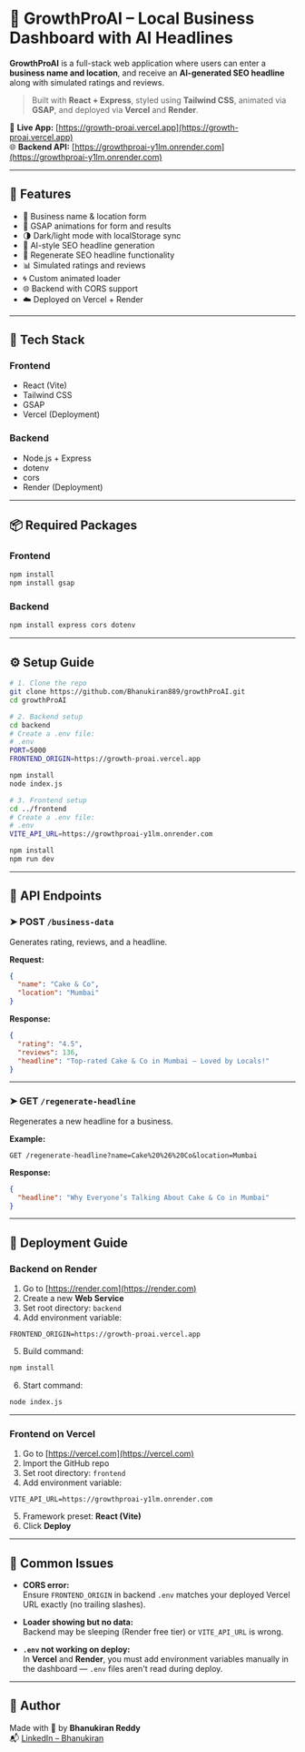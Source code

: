 # 🚀 GrowthProAI – Local Business Dashboard with AI Headlines

**GrowthProAI** is a full-stack web application where users can enter a **business name and location**, and receive an **AI-generated SEO headline** along with simulated ratings and reviews.

> Built with **React + Express**, styled using **Tailwind CSS**, animated via **GSAP**, and deployed via **Vercel** and **Render**.

🔗 **Live App:** [https://growth-proai.vercel.app](https://growth-proai.vercel.app)  
🌐 **Backend API:** [https://growthproai-y1lm.onrender.com](https://growthproai-y1lm.onrender.com)

---

## 🌟 Features

- 📝 Business name & location form
- 🎯 GSAP animations for form and results
- 🌗 Dark/light mode with localStorage sync
- 🤖 AI-style SEO headline generation
- 🔁 Regenerate SEO headline functionality
- 📊 Simulated ratings and reviews
- 🌀 Custom animated loader
- 🌐 Backend with CORS support
- ☁️ Deployed on Vercel + Render

---

## 🧰 Tech Stack

### Frontend
- React (Vite)
- Tailwind CSS
- GSAP
- Vercel (Deployment)

### Backend
- Node.js + Express
- dotenv
- cors
- Render (Deployment)

---

## 📦 Required Packages

### Frontend

```bash
npm install
npm install gsap
```

### Backend

```bash
npm install express cors dotenv
```

---

## ⚙️ Setup Guide

```bash
# 1. Clone the repo
git clone https://github.com/Bhanukiran889/growthProAI.git
cd growthProAI
```

```bash
# 2. Backend setup
cd backend
# Create a .env file:
# .env
PORT=5000
FRONTEND_ORIGIN=https://growth-proai.vercel.app

npm install
node index.js
```

```bash
# 3. Frontend setup
cd ../frontend
# Create a .env file:
# .env
VITE_API_URL=https://growthproai-y1lm.onrender.com

npm install
npm run dev
```

---

## 🔁 API Endpoints

### ➤ POST `/business-data`

Generates rating, reviews, and a headline.

**Request:**

```json
{
  "name": "Cake & Co",
  "location": "Mumbai"
}
```

**Response:**

```json
{
  "rating": "4.5",
  "reviews": 136,
  "headline": "Top-rated Cake & Co in Mumbai – Loved by Locals!"
}
```

---

### ➤ GET `/regenerate-headline`

Regenerates a new headline for a business.

**Example:**

```
GET /regenerate-headline?name=Cake%20%26%20Co&location=Mumbai
```

**Response:**

```json
{
  "headline": "Why Everyone’s Talking About Cake & Co in Mumbai"
}
```

---

## 🚀 Deployment Guide

### Backend on Render

1. Go to [https://render.com](https://render.com)
2. Create a new **Web Service**
3. Set root directory: `backend`
4. Add environment variable:

```env
FRONTEND_ORIGIN=https://growth-proai.vercel.app
```

5. Build command:

```bash
npm install
```

6. Start command:

```bash
node index.js
```

---

### Frontend on Vercel

1. Go to [https://vercel.com](https://vercel.com)
2. Import the GitHub repo
3. Set root directory: `frontend`
4. Add environment variable:

```env
VITE_API_URL=https://growthproai-y1lm.onrender.com
```

5. Framework preset: **React (Vite)**
6. Click **Deploy**

---

## 🐞 Common Issues

- **CORS error:**  
  Ensure `FRONTEND_ORIGIN` in backend `.env` matches your deployed Vercel URL exactly (no trailing slashes).

- **Loader showing but no data:**  
  Backend may be sleeping (Render free tier) or `VITE_API_URL` is wrong.

- **`.env` not working on deploy:**  
  In **Vercel** and **Render**, you must add environment variables manually in the dashboard — `.env` files aren't read during deploy.

---

## 🙋 Author

Made with 💙 by **Bhanukiran Reddy**  
📬 [LinkedIn – Bhanukiran](https://www.linkedin.com/in/bhanukiran-reddy889/)

